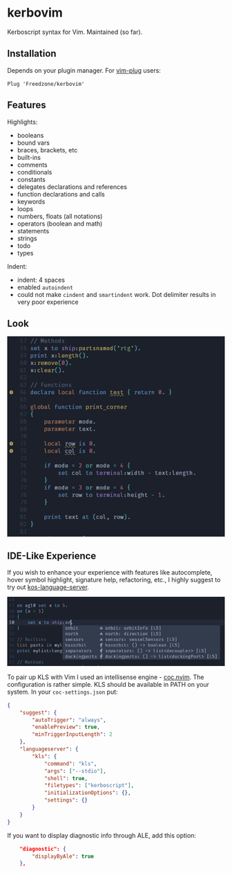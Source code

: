 # kerbovim
Kerboscript syntax for Vim. Maintained (so far).

## Installation
Depends on your plugin manager.
For [vim-plug](https://github.com/junegunn/vim-plug) users:
```vim
Plug 'Freedzone/kerbovim'
```

## Features
Highlights:
- booleans
- bound vars
- braces, brackets, etc
- built-ins
- comments
- conditionals
- constants
- delegates declarations and references
- function declarations and calls
- keywords
- loops
- numbers, floats (all notations)
- operators (boolean and math)
- statements
- strings
- todo
- types

Indent:
- indent: 4 spaces
- enabled `autoindent`
- could not make `cindent` and `smartindent` work. Dot delimiter results in very poor experience

## Look
[pic-kerb]: https://raw.githubusercontent.com/Freedzone/i/master/kerbovim/kerbovim.PNG
[pic-kerbcoc]: https://raw.githubusercontent.com/Freedzone/i/master/kerbovim/kerbovim-coc.PNG
![Kerbovim demo][pic-kerb]

## IDE-Like Experience
If you wish to enhance your experience with features like autocomplete, hover symbol highlight, signature help, refactoring, etc., I highly suggest to try out [kos-language-server](https://github.com/jonnyboyC/kos-language-server).

![Kerbovim coc][pic-kerbcoc]

To pair up KLS with Vim I used an intellisense engine - [coc.nvim](https://github.com/neoclide/coc.nvim).
The configuration is rather simple. KLS should be available in PATH on your system. In your `coc-settings.json` put:
```json
{
    "suggest": {
        "autoTrigger": "always",
        "enablePreview": true,
        "minTriggerInputLength": 2
    },
    "languageserver": {
        "kls": {
            "command": "kls",
            "args": ["--stdio"],
            "shell": true,
            "filetypes": ["kerboscript"],
            "initializationOptions": {},
            "settings": {}
        }
    }
}
```
If you want to display diagnostic info through ALE, add this option:
```json
    "diagnostic": {
        "displayByAle": true
    },
```
